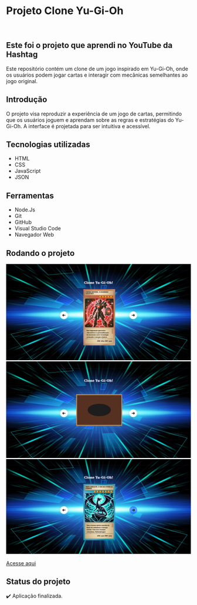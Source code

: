 # Projeto Clone Yu-Gi-Oh

<br>

## Este foi o projeto que aprendi no YouTube da Hashtag

Este repositório contém um clone de um jogo inspirado em Yu-Gi-Oh, onde os usuários podem jogar cartas e interagir com mecânicas semelhantes ao jogo original.

## Introdução

O projeto visa reproduzir a experiência de um jogo de cartas, permitindo que os usuários joguem e aprendam sobre as regras e estratégias do Yu-Gi-Oh. A interface é projetada para ser intuitiva e acessível.

## Tecnologias utilizadas
* HTML
* CSS
* JavaScript
* JSON

## Ferramentas
* Node.Js
* Git
* GitHub
* Visual Studio Code
* Navegador Web

## Rodando o projeto
<img src="src/imagens/Screenshot_1.png" alt="Imagem Projeto Clone Yu-Gi-Oh">
<img src="src/imagens/Screenshot_2.png" alt="Imagem Projeto Clone Yu-Gi-Oh">
<img src="src/imagens/Screenshot_3.png" alt="Imagem Projeto Clone Yu-Gi-Oh">
<p><a href="https://daniel-pantoja.github.io/clone-yu-gi-oh/">Acesse aqui</a></p>


## Status do projeto
:heavy_check_mark: Aplicação finalizada.